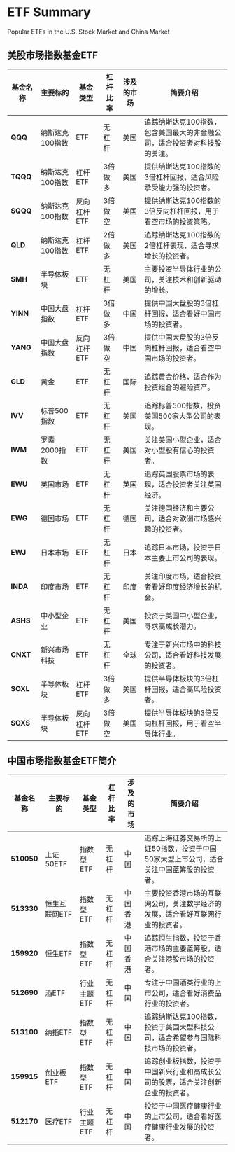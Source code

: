 # ETF Summary
Popular ETFs in the U.S. Stock Market and China Market

## 美股市场指数基金ETF

| 基金名称 | 主要标的        | 基金类型    | 杠杆比率 | 涉及的市场 | 简要介绍                                                     |
| -------- | --------------- | ----------- | -------- | ---------- | ------------------------------------------------------------ |
| **QQQ**  | 纳斯达克100指数 | ETF         | 无杠杆   | 美国       | 追踪纳斯达克100指数，包含美国最大的非金融公司，适合投资者对科技股的关注。 |
| **TQQQ** | 纳斯达克100指数 | 杠杆ETF     | 3倍做多  | 美国       | 提供纳斯达克100指数的3倍杠杆回报，适合风险承受能力强的投资者。 |
| **SQQQ** | 纳斯达克100指数 | 反向杠杆ETF | 3倍做空  | 美国       | 提供纳斯达克100指数的3倍反向杠杆回报，用于看空市场的投资策略。 |
| **QLD**  | 纳斯达克100指数 | 杠杆ETF     | 2倍做多  | 美国       | 追踪纳斯达克100指数的2倍杠杆表现，适合寻求增长的投资者。     |
| **SMH**  | 半导体板块      | ETF         | 无杠杆   | 美国       | 主要投资半导体行业的公司，关注技术和创新驱动的增长。         |
| **YINN** | 中国大盘指数    | 杠杆ETF     | 3倍做多  | 中国       | 提供中国大盘股的3倍杠杆回报，适合看好中国市场的投资者。      |
| **YANG** | 中国大盘指数    | 反向杠杆ETF | 3倍做空  | 中国       | 提供中国大盘股的3倍反向杠杆回报，适合看空中国市场的投资者。  |
| **GLD**  | 黄金            | ETF         | 无杠杆   | 国际       | 追踪黄金价格，适合作为投资组合的避险资产。                   |
| **IVV**  | 标普500指数     | ETF         | 无杠杆   | 美国       | 追踪标普500指数，投资美国500家大型公司的表现。               |
| **IWM**  | 罗素2000指数    | ETF         | 无杠杆   | 美国       | 关注美国小型企业，适合对小型股有信心的投资者。               |
| **EWU**  | 英国市场        | ETF         | 无杠杆   | 英国       | 追踪英国股票市场的表现，适合投资者关注英国经济。             |
| **EWG**  | 德国市场        | ETF         | 无杠杆   | 德国       | 关注德国经济和主要公司，适合对欧洲市场感兴趣的投资者。       |
| **EWJ**  | 日本市场        | ETF         | 无杠杆   | 日本       | 追踪日本市场，投资于日本主要上市公司的表现。                 |
| **INDA** | 印度市场        | ETF         | 无杠杆   | 印度       | 关注印度市场，适合投资者看好印度经济增长的机会。             |
| **ASHS** | 中小型企业      | ETF         | 无杠杆   | 美国       | 投资于美国中小型企业，寻求高成长潜力。                       |
| **CNXT** | 新兴市场科技    | ETF         | 无杠杆   | 全球       | 专注于新兴市场中的科技公司，适合看好科技发展的投资者。       |
| **SOXL** | 半导体板块      | 杠杆ETF     | 3倍做多  | 美国       | 提供半导体板块的3倍杠杆回报，适合高风险投资者。              |
| **SOXS** | 半导体板块      | 反向杠杆ETF | 3倍做空  | 美国       | 提供半导体板块的3倍反向杠杆回报，用于看空半导体行业。        |





## 中国市场指数基金ETF简介

| 基金名称   | 主要标的      | 基金类型    | 杠杆比率 | 涉及的市场 | 简要介绍                                                     |
| ---------- | ------------- | ----------- | -------- | ---------- | ------------------------------------------------------------ |
| **510050** | 上证50ETF     | 指数型ETF   | 无杠杆   | 中国       | 追踪上海证券交易所的上证50指数，投资于中国50家大型上市公司，适合关注中国蓝筹股的投资者。 |
| **513330** | 恒生互联网ETF | 指数型ETF   | 无杠杆   | 中国香港  | 主要投资香港市场的互联网公司，关注数字经济的发展，适合看好互联网行业的投资者。 |
| **159920** | 恒生ETF       | 指数型ETF   | 无杠杆   | 中国香港  | 追踪恒生指数，投资于香港市场的主要蓝筹股，适合关注港股市场的投资者。 |
| **512690** | 酒ETF         | 行业主题ETF | 无杠杆   | 中国       | 专注于中国酒类行业的上市公司，适合看好消费品行业的投资者。   |
| **513100** | 纳指ETF       | 指数型ETF   | 无杠杆   | 中国       | 追踪纳斯达克100指数，投资于美国大型科技公司，适合希望参与国际科技市场的投资者。 |
| **159915** | 创业板ETF     | 指数型ETF   | 无杠杆   | 中国       | 追踪创业板指数，投资于中国新兴行业和高成长公司的股票，适合关注创新企业的投资者。 |
| **512170** | 医疗ETF       | 行业主题ETF | 无杠杆   | 中国       | 投资于中国医疗健康行业的上市公司，适合看好医疗健康行业发展的投资者。 |
